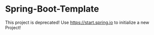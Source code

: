 # Spring-Boot-Template

This project is deprecated! Use https://start.spring.io to initialize a new Project!
